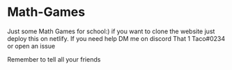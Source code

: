# Math-Games

Just some Math Games for school:)
if you want to clone the website just deploy this on netlify. If you need help DM me on discord That 1 Taco#0234 or open an issue

Remember to tell all your friends

